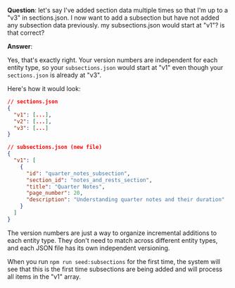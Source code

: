 **Question**:
let's say I've added section data multiple times so that I'm up to a "v3" in sections.json. I now want to add a subsection but have not added any subsection data previously. my subsections.json would start at "v1"? is that correct?

**Answer**:

Yes, that's exactly right. Your version numbers are independent for each entity type, so your `subsections.json` would start at "v1" even though your `sections.json` is already at "v3".

Here's how it would look:

```json
// sections.json
{
  "v1": [...],
  "v2": [...],
  "v3": [...]
}

// subsections.json (new file)
{
  "v1": [
    {
      "id": "quarter_notes_subsection",
      "section_id": "notes_and_rests_section",
      "title": "Quarter Notes",
      "page_number": 20,
      "description": "Understanding quarter notes and their duration"
    }
  ]
}
```

The version numbers are just a way to organize incremental additions to each entity type. They don't need to match across different entity types, and each JSON file has its own independent versioning.

When you run `npm run seed:subsections` for the first time, the system will see that this is the first time subsections are being added and will process all items in the "v1" array.
